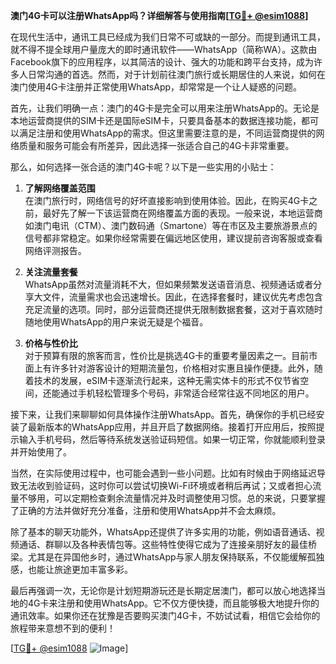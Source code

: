**澳门4G卡可以注册WhatsApp吗？详细解答与使用指南[[TG💪+ @esim1088](https://t.me/s/esim1088)]**

在现代生活中，通讯工具已经成为我们日常不可或缺的一部分。而提到通讯工具，就不得不提全球用户量庞大的即时通讯软件——WhatsApp（简称WA）。这款由Facebook旗下的应用程序，以其简洁的设计、强大的功能和跨平台支持，成为许多人日常沟通的首选。然而，对于计划前往澳门旅行或长期居住的人来说，如何在澳门使用4G卡注册并正常使用WhatsApp，却常常是一个让人疑惑的问题。

首先，让我们明确一点：澳门的4G卡是完全可以用来注册WhatsApp的。无论是本地运营商提供的SIM卡还是国际eSIM卡，只要具备基本的数据连接功能，都可以满足注册和使用WhatsApp的需求。但这里需要注意的是，不同运营商提供的网络质量和服务可能会有所差异，因此选择一张适合自己的4G卡非常重要。

那么，如何选择一张合适的澳门4G卡呢？以下是一些实用的小贴士：

1. **了解网络覆盖范围**  
   在澳门旅行时，网络信号的好坏直接影响到使用体验。因此，在购买4G卡之前，最好先了解一下该运营商在网络覆盖方面的表现。一般来说，本地运营商如澳门电讯（CTM）、澳门数码通（Smartone）等在市区及主要旅游景点的信号都非常稳定。如果你经常需要在偏远地区使用，建议提前咨询客服或查看网络评测报告。

2. **关注流量套餐**  
   WhatsApp虽然对流量消耗不大，但如果频繁发送语音消息、视频通话或者分享大文件，流量需求也会迅速增长。因此，在选择套餐时，建议优先考虑包含充足流量的选项。同时，部分运营商还提供无限制数据套餐，这对于喜欢随时随地使用WhatsApp的用户来说无疑是个福音。

3. **价格与性价比**  
   对于预算有限的旅客而言，性价比是挑选4G卡的重要考量因素之一。目前市面上有许多针对游客设计的短期流量包，价格相对实惠且操作便捷。此外，随着技术的发展，eSIM卡逐渐流行起来，这种无需实体卡的形式不仅节省空间，还能通过手机轻松管理多个号码，非常适合经常往返不同地区的用户。

接下来，让我们来聊聊如何具体操作注册WhatsApp。首先，确保你的手机已经安装了最新版本的WhatsApp应用，并且开启了数据网络。接着打开应用后，按照提示输入手机号码，然后等待系统发送验证码短信。如果一切正常，你就能顺利登录并开始使用了。

当然，在实际使用过程中，也可能会遇到一些小问题。比如有时候由于网络延迟导致无法收到验证码，这时你可以尝试切换Wi-Fi环境或者稍后再试；又或者担心流量不够用，可以定期检查剩余流量情况并及时调整使用习惯。总的来说，只要掌握了正确的方法并做好充分准备，注册和使用WhatsApp并不会太麻烦。

除了基本的聊天功能外，WhatsApp还提供了许多实用的功能，例如语音通话、视频通话、群聊以及各种表情包等。这些特性使得它成为了连接亲朋好友的最佳桥梁。尤其是在异国他乡时，通过WhatsApp与家人朋友保持联系，不仅能缓解孤独感，也能让旅途更加丰富多彩。

最后再强调一次，无论你是计划短期游玩还是长期定居澳门，都可以放心地选择当地的4G卡来注册和使用WhatsApp。它不仅方便快捷，而且能够极大地提升你的通讯效率。如果你还在犹豫是否要购买澳门4G卡，不妨试试看，相信它会给你的旅程带来意想不到的便利！

[[TG💪+ @esim1088](https://t.me/s/esim1088) ![Image](https://i.postimg.cc/4NQfJmqS/Snipaste-2025-05-13-00-14-12.png)]